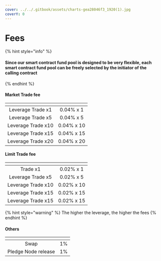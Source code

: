 ```yaml
---
cover: ../../.gitbook/assets/charts-gea28046f3_1920(1).jpg
coverY: 0
---
```


# Fees

{% hint style="info" %}
#### Since our smart contract fund pool is designed to be very flexible, each smart contract fund pool can be freely selected by the initiator of the calling contract
{% endhint %}

#### Market Trade fee

<table data-card-size="large" data-view="cards"><thead><tr><th align="center"></th><th align="center"></th></tr></thead><tbody><tr><td align="center">Leverage Trade x1</td><td align="center">0.04% x 1</td></tr><tr><td align="center">Leverage Trade x5</td><td align="center">0.04% x 5</td></tr><tr><td align="center">Leverage Trade x10</td><td align="center">0.04% x 10</td></tr><tr><td align="center">Leverage Trade x15</td><td align="center">0.04% x 15</td></tr><tr><td align="center">Leverage Trade x20</td><td align="center">0.04% x 20</td></tr></tbody></table>

#### Limit Trade fee

<table data-card-size="large" data-view="cards"><thead><tr><th align="center"></th><th align="center"></th></tr></thead><tbody><tr><td align="center">  Trade x1</td><td align="center">0.02% x 1</td></tr><tr><td align="center">Leverage Trade x5</td><td align="center">0.02% x 5</td></tr><tr><td align="center">Leverage Trade x10</td><td align="center">0.02% x 10</td></tr><tr><td align="center">Leverage Trade x15</td><td align="center">0.02% x 15</td></tr><tr><td align="center">Leverage Trade x15</td><td align="center">0.02% x 15</td></tr></tbody></table>

{% hint style="warning" %}
The higher the leverage, the higher the fees
{% endhint %}

#### Others

<table data-card-size="large" data-view="cards"><thead><tr><th align="center"></th><th align="center"></th></tr></thead><tbody><tr><td align="center">Swap</td><td align="center">1%</td></tr><tr><td align="center"> Pledge Node release</td><td align="center">1%</td></tr></tbody></table>
